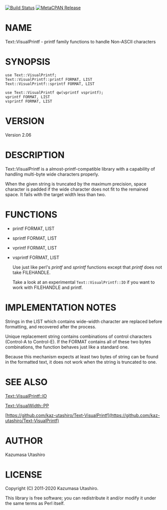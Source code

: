 [![Build Status](https://travis-ci.com/kaz-utashiro/Text-VisualPrintf.svg?branch=master)](https://travis-ci.com/kaz-utashiro/Text-VisualPrintf) [![MetaCPAN Release](https://badge.fury.io/pl/Text-VisualPrintf.svg)](https://metacpan.org/release/Text-VisualPrintf)
# NAME

Text::VisualPrintf - printf family functions to handle Non-ASCII characters

# SYNOPSIS

    use Text::VisualPrintf;
    Text::VisualPrintf::printf FORMAT, LIST
    Text::VisualPrintf::sprintf FORMAT, LIST

    use Text::VisualPrintf qw(vprintf vsprintf);
    vprintf FORMAT, LIST
    vsprintf FORMAT, LIST

# VERSION

Version 2.06

# DESCRIPTION

Text::VisualPrintf is a almost-printf-compatible library with a
capability of handling multi-byte wide characters properly.

When the given string is truncated by the maximum precision, space
character is padded if the wide character does not fit to the remained
space.  It fails with the target width less than two.

# FUNCTIONS

- printf FORMAT, LIST
- sprintf FORMAT, LIST
- vprintf FORMAT, LIST
- vsprintf FORMAT, LIST

    Use just like perl's _printf_ and _sprintf_ functions
    except that _printf_ does not take FILEHANDLE.

    Take a look at an experimental `Text::VisualPrintf::IO` if you want
    to work with FILEHANDLE and printf.

# IMPLEMENTATION NOTES

Strings in the LIST which contains wide-width character are replaced
before formatting, and recovered after the process.

Unique replacement string contains combinations of control characters
(Control-A to Control-E).  If the FORMAT contains all of these two
bytes combinations, the function behaves just like a standard one.

Because this mechanism expects at least two bytes of string can be
found in the formatted text, it does not work when the string is
truncated to one.

# SEE ALSO

[Text::VisualPrintf::IO](https://metacpan.org/pod/Text::VisualPrintf::IO)

[Text::VisualWidth::PP](https://metacpan.org/pod/Text::VisualWidth::PP)

[https://github.com/kaz-utashiro/Text-VisualPrintf](https://github.com/kaz-utashiro/Text-VisualPrintf)

# AUTHOR

Kazumasa Utashiro

# LICENSE

Copyright (C) 2011-2020 Kazumasa Utashiro.

This library is free software; you can redistribute it and/or modify
it under the same terms as Perl itself.
